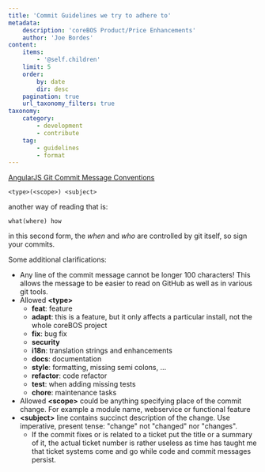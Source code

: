 ```yaml
---
title: 'Commit Guidelines we try to adhere to'
metadata:
    description: 'coreBOS Product/Price Enhancements'
    author: 'Joe Bordes'
content:
    items:
        - '@self.children'
    limit: 5
    order:
        by: date
        dir: desc
    pagination: true
    url_taxonomy_filters: true
taxonomy:
    category:
        - development
        - contribute
    tag:
        - guidelines
        - format
---
```


[AngularJS Git Commit Message Conventions](https://docs.google.com/document/d/1QrDFcIiPjSLDn3EL15IJygNPiHORgU1_OOAqWjiDU5Y/mobilebasic?pli=1)

    <type>(<scope>) <subject>

another way of reading that is:

    what(where) how

in this second form, the *when* and *who* are controlled by git itself,
so sign your commits.

Some additional clarifications:

-   Any line of the commit message cannot be longer 100 characters! This
    allows the message to be easier to read on GitHub as well as in
    various git tools.
-   Allowed **&lt;type&gt;**
    -   **feat**: feature
    -   **adapt**: this is a feature, but it only affects a particular
        install, not the whole coreBOS project
    -   **fix**: bug fix
    -   **security**
    -   **i18n**: translation strings and enhancements
    -   **docs**: documentation
    -   **style**: formatting, missing semi colons, …
    -   **refactor**: code refactor
    -   **test**: when adding missing tests
    -   **chore**: maintenance tasks
-   Allowed **&lt;scope&gt;** could be anything specifying place of the
    commit change. For example a module name, webservice or functional
    feature
-   **&lt;subject&gt;** line contains succinct description of the
    change. Use imperative, present tense: "change" not "changed" nor
    "changes".
    -   If the commit fixes or is related to a ticket put the title or a
        summary of it, the actual ticket number is rather useless as
        time has taught me that ticket systems come and go while code
        and commit messages persist.
